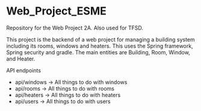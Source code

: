 # Web_Project_ESME
Repository for the Web Project 2A. 
Also used for TFSD.

This project is the backend of a web project for managing a building system including its rooms, windows and heaters. This uses the Spring framework, Spring security and gradle. The main entities are Building, Room, Window,  and Heater.

API endpoints
* api/windows -> All things to do with windows
* api/rooms -> All things to do with rooms
* api/heaters -> All things to do with heaters
* api/users -> All things to do with users
